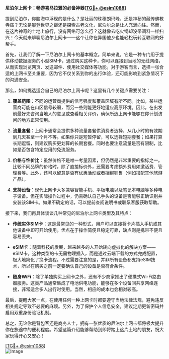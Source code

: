 **尼泊尔上网卡：畅游喜马拉雅的必备神器[[TG💪+ @esim1088](https://t.me/s/esim1088)]**

提到尼泊尔，你脑海中浮现的是什么？是壮丽的珠穆朗玛峰，还是神秘的藏传佛教寺庙？无论是攀登世界之巅还是探索古老文化，尼泊尔总是让人充满向往。然而，在这片神奇的土地上旅行，没有网络可怎么行？这就像去吃火锅却没带调料一样扫兴！今天就来聊聊尼泊尔上网卡——这个让你在异国他乡也能轻松玩转互联网的好帮手。

首先，让我们了解一下尼泊尔上网卡的基本概念。简单来说，它是一种专门用于提供移动数据服务的小型SIM卡，通过购买这种卡，你可以连接到当地的无线网络，从而实现浏览网页、发送邮件、使用社交媒体等功能。对于游客而言，选择一张合适的上网卡至关重要，因为它不仅关系到你的出行体验，还可能影响到紧急情况下的沟通安全。

那么，如何挑选适合自己的尼泊尔上网卡呢？这里有几个关键点需要关注：

1. **覆盖范围**：不同的运营商提供的信号强度和覆盖区域有所不同。比如，某些运营商可能在山区信号较弱，而另一些则能更好地适应高原环境。因此，在出发前最好先咨询当地人的意见或查看相关评价，确保所选上网卡能够在你计划访问的地方正常使用。

2. **流量套餐**：上网卡通常会提供多种流量套餐供消费者选择，从几小时的有效期到几天甚至一个月不等。如果你只是短暂停留，可以选择短期套餐；如果打算长期逗留，则建议购买更划算的长期套餐。同时也要注意流量是否有限制，比如是否包含特定应用的免流服务。

3. **价格与性价比**：虽然价格不是唯一考量因素，但仍然是非常重要的指标之一。比较不同品牌的价格时，除了直接标价外，还需要考虑额外费用如激活费、管理费等。此外，还可以留意是否有优惠活动或者捆绑销售（例如搭配其他旅游产品）。

4. **支持设备**：现代上网卡大多兼容智能手机、平板电脑以及笔记本电脑等多种电子设备。但在实际操作过程中，仍需确认自己手头的设备是否能够正确识别并安装该SIM卡。如果不确定的话，可以提前查阅说明书或联系客服获取帮助。

接下来，我们再具体谈谈几种常见的尼泊尔上网卡类型及其特点：

- **传统实体SIM卡**：这是最常见的一种形式，用户可以直接将卡片插入手机或其他设备中即可开始使用。优点在于操作简便且稳定可靠，缺点则是携带不便且容易丢失。
  
- **eSIM卡**：随着科技的发展，越来越多的人开始转向虚拟化的解决方案——eSIM卡。这种类型的卡无需物理插入，而是通过云端下载的方式完成配置，极大地简化了换卡流程。不过需要注意的是，并非所有设备都支持eSIM技术，所以在购买之前一定要确认自己的设备是否符合条件。

- **随身WiFi**：除了单独购买上网卡之外，还有不少商家推出了便携式Wi-Fi路由器服务。这类产品通常集成了电池供电功能，能够在多个设备间共享网络连接，非常适合多人出行时使用。当然，相应的成本也会相对较高。

最后，提醒大家一点，在使用任何一种上网卡时都要遵守当地法律法规，避免违反相关规定导致不必要的麻烦。另外，为了保护个人信息安全，建议定期更新密码并启用双重身份验证机制。

总之，无论你是背包客还是商务人士，拥有一张优质的尼泊尔上网卡都将极大提升你在旅途中的便利程度。希望这篇介绍能够帮助到即将踏上这片土地的朋友，祝大家玩得开心又安心！

[[TG💪+ @esim1088](https://t.me/s/esim1088)]  
![Image](https://i.postimg.cc/4NQfJmqS/Snipaste-2025-05-13-00-14-12.png)